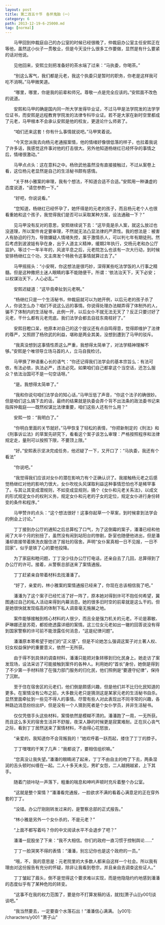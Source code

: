 ```yaml
---
layout: post
title: 第二百五十节　各怀鬼胎（一）
category: 6
path: 2013-12-19-6-25000.md
tag: [normal]
---
```


　　马甲回到仲裁庭自己的办公室的时候已经很晚了，仲裁庭办公室主任安熙正在等他，虽然这小伙子一贯敬业，但是今天没什么很多工作要做，显然是有什么要紧的话对他说。

　　见他回来，安熙立刻把准备好的茶水端了过来：“马执委，你喝茶。”

　　“别这么客气，我们都是元老，我这个执委只是暂时的职务，你老是这样我可吃不消啊。”马甲微笑道。

　　“哪里，哪里，你是我的前辈和师兄。尊敬一点是完全应该的。”安熙面不改色的说道。

　　安熙和马甲的确是国内同一所大学发得毕业证，不过马甲是法学院发的法学学位证书，而安熙是远程教育学院发的法律专科毕业证。若不是大家在新时空里都成了元老，马甲根本不会承认安熙是他的校友，更遑论什么师弟了。

　　“咱们还来这套！你有什么事情就说吧。”马甲笑着说。

　　“今天您派我去向杨元老通报案情，他的情绪好像很低落的样子，也拉着我说了许多话，我感觉这件事对他的打击很大。另外他知道杨继红已经怀孕的事情之后，情绪很激动。”

　　马甲点点头：这在意料之中。杨欣武他虽然没有直接接触过，不过从案卷上看，这位杨元老显然是自己的生活秘书颇有感情。

　　“关于林小雅案的审理，我有个想法，不知道合适不合适。”安熙用一种谦虚的态度说道，“请您参酌一下。”

　　“好吧，你说说看。”

　　“您知道，杨继红已经怀孕了，她怀得是的元老的孩子，而且杨元老个人也很看重她和这个孩子，我觉得我们是否可以采取某种方案，设法通融一下？”

　　见马甲没有反对的意思，安熙继续说下去：“这毕竟是杀人案，就这么放过也没道理，所以案件肯定要审理，不然就无法凸显法律的严肃性。我的想法是：被害人有胁迫的行为，导致嫌疑人情绪失控，属于激情杀人，可以判七年有期徒刑。然后考虑到波波娃有孕在身，出于人道主义精神，缓期2年执行，交杨元老和办公厅监护。等过个一年半年的，风波平息之后，元老院怎么也该有一次大行动，到时候安排杨继红立个功，文主席发个特赦令这事情就算过去了。”

　　马甲摇摇头：“小安啊，你这想法是很巧妙，深得某些吃法学饭的人行事之精髓。但是这种撒把土迷人眼睛的事不能随便干。所谓：‘依法治天下，天下必安；以权谋治天下，人心必乱。’”

　　安熙迟疑道：“这毕竟牵扯到元老啊。”

　　“杨继红只是一个生活秘书，仲裁庭就可以为她开例，以后元老的孩子杀了人，你说怎么办？咱们不说这么远的事情。你说得处理办法糊弄得了体制外的人，骗不了体制内的生活秘书，此例一开，以后女仆不就无法无天了？反正只要讨好了元老，干什么都有元老兜底。我们法学会都去自挂东南枝好了。”

　　安熙目瞪口呆，他原本对自己的这个提议还有点自鸣得意，觉得即维护了法律的尊严，又照顾了杨欣武的利益，堪称是两全其美，没想到遭到了马甲的驳斥。

　　“我真没想到这事情性质这么严重，我想得太简单了，对法学精神理解不够。”安熙是个唯领导立场马首的人，立马自我检讨。

　　马甲换了种语重心长的语气：“你还记得我们法学会的基本宗旨么：有法可依，有法必依，执法必严，违法必究。如果咱们自己都拿这个当空话，还怎么服众？依法治国可不是一句空话呀。”

　　“是。我想得太简单了。”

　　“我和你说句咱们法学会的知心话，”马甲压低了声音，“你这个法子的确很妙。但是咱们这么搞下去的话，最终的结果就是执委会弄个背不出法条的政法委书记来指挥仲裁庭——既然权谋比法律重要，咱们这些人还有什么用？”

　　安熙一惊：“我明白了。”

　　“你明白里面的关节就好。”马甲恢复了轻松的表情，“你把新制定的《刑法》和《刑事诉讼法》的草案先研究下，看看这个案子该怎么审理：严格按照程序和法律规定走，量刑可以按照下限，不要顶上限。”

　　“好。”安熙表示坚决完成任务，他迟疑了一下，又开口了：“马执委，我还有个看法”

　　“你说吧。”

　　“我觉得我们应该对女仆的潜在影响力有个正确认识了。我接触杨元老之后感觉杨继红对他的影响力很大，女仆吹枕头风谋取利益这种事情恐怕也不是稀罕事了。与其让其变成潜规则，不如变成显规则，搞个《女仆和元老关系法》，以成文的形式规定女仆的权利义务，规定女仆和元老的子女的定位，规定女仆进行身份转变的条件和程序。”

　　马甲赞许的点头：“这个想法很好！这事你起草一个草案，到时候拿到法学会的例会上讨论。”

　　丁丁接到办公厅的通知之后总算松了口气，为了这倒霉的案子，潘潘已经和他闹了大半个月的别扭了，虽然没有闹到站阳台的惨剧，卧室也随便他进出，但是潘潘却直接带着换洗衣服住进了报社的宿舍。声明“女仆案真相一日不见报，一日不回家”。似乎是铁了心的要他投降。

　　为了家庭和睦问题，丁丁没少往办公厅打电话，还亲自去了几回，总算得到了办公厅的许可。接着，从警察总部送来了案情通报。

　　丁丁赶紧亲自带着材料去找潘潘了。

　　“好了，亲爱的，林小雅案的案情通报已经来了，你现在总该相信我了吧。”

　　潘潘为了这个案子已经忙活了好一阵了，原本她对得到许可不抱任何希望，冀图通过自己的私人活动来得到内幕消息。她的很多旧时空的前辈就是这么干的。但是她很快就发现临高的体制下私人调查毫无施展之地。

　　案件能够接触到核心材料的人很少，而且全是强力机关的元老。不论是慕敏、萨琳娜还是苏菀，都拒绝透露详细的案情。这三位女元老如出一辙的回答说没有得到国家警察的许可前不能泄露任何消息，“这是纪律问题”。

　　潘潘原本寄希望于她们的“正义感”，但是不论她怎么强调这案子对土著人权、妇女权益保护的重要意义，依然一无所获。

　　由于得不到具体的调查材料，潘潘只能把对象转移到归化民身上。她走访了案发现场，设法采访了可能接触到案件的各种人。利用她的“首长”身份，她倒是得到了不少第一手材料除了在强力部门服务的归化民，他们照例是“要遵守纪律”，保持了沉默。

　　至于住在宿舍区的元老们，他们倒是颇感兴趣，但是他们并不比归化民知道的更多。在案情没有公布之前，大多数元老只是猜测这是某家元老的生活秘书自杀。显然里面牵扯到一些见不得人的事情。尽管有些人对此表现出不同寻常的兴趣，各种路边消息纷纷出炉，但是没有一个人猜到死者是个女仆学员，并非生活秘书。

　　仅仅凭借手头这些材料，案情依然是模糊不清的。潘潘跑了一周，一无所获。而且这么多天的宿舍生活并不舒服，夜深人静的时候更是寂寞难耐。正在灰心丧气之际，看到丁丁居然送来了案情材料，不由得心花怒放，

　　“亲爱的，我知道你不会背叛我的！”她欢呼着一跃而起，搂住了丁丁的脖子。

　　丁丁嘿嘿的干笑了几声：“我都说了，要相信组织嘛。”

　　“您真没让我失望。”潘潘的眼睛闭了起来，丁丁不由自主的吻了下去，两条湿润的舌头顿时纠缠在一起。二人十多天未见，男旷女怨，二人越拥越紧，上下其手。

　　随着门锁咔哒一声落下，粗重的喘息和呻吟声顿时充斥着整个办公室。

　　“这就是整个案情？”潘潘看完通报，一脸欲求不满的看着心满意足的正在穿外套的丁丁。

　　“没错。办公厅刚刚转发过来的，是警察总部的正式报告。”

　　“林小雅是另外一个女仆杀的，不是元老？”

　　“上面不都写着吗？你的中文阅读水平不会退步了吧？”

　　潘潘一屁股坐了下来：“我不大相信。你们的政府一直习惯于控制舆论……”

　　丁丁一脸哭笑不得的表情：“潘潘，别忘记你也是这个政府的一员。”

　　“哦，不，我的意思是：元老院里的大多数人都来自这样一个社会。所以我有理由对这份报告有充分的怀疑，除非让我看到卷宗，并且亲自去调查这些证人。”

　　丁丁皱起了眉头，倒不是觉得这个要求难以实现，而是他隐隐约约地感到潘潘的态度似乎有了某种危险的转变。

　　“这事不在我的权力范围了，要是你不打算发稿的话，就找[萧子山][y001]谈谈吧。”

　　“我当然要去，一定要查个水落石出！”潘潘信心满满。
[y001]: /characters/y001 "萧子山"
